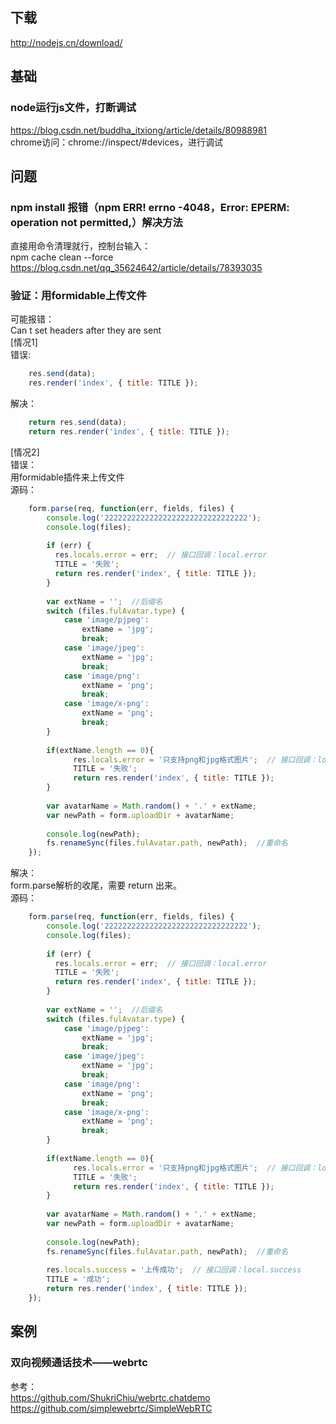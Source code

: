 ## 下载  
http://nodejs.cn/download/ 

## 基础
### node运行js文件，打断调试  
https://blog.csdn.net/buddha_itxiong/article/details/80988981  
chrome访问：chrome://inspect/#devices，进行调试 

## 问题
### npm install 报错（npm ERR! errno -4048，Error: EPERM: operation not permitted,）解决方法  
直接用命令清理就行，控制台输入：  
npm cache clean --force  
https://blog.csdn.net/qq_35624642/article/details/78393035  

### 验证：用formidable上传文件  
可能报错：  
    Can t set headers after they are sent  
[情况1]  
错误:  
```javascript  
    res.send(data);  
    res.render('index', { title: TITLE });  
```  
解决：   
```javascript  
    return res.send(data);  
    return res.render('index', { title: TITLE });  
```  
[情况2]   
错误：  
    用formidable插件来上传文件  
源码：   
```javascript  
    form.parse(req, function(err, fields, files) {  
        console.log('22222222222222222222222222222222');  
        console.log(files);  
    
        if (err) {  
          res.locals.error = err;  // 接口回调：local.error  
          TITLE = '失败';  
          return res.render('index', { title: TITLE });  
        }  
    
        var extName = '';  //后缀名  
        switch (files.fulAvatar.type) {  
            case 'image/pjpeg':  
                extName = 'jpg';  
                break;  
            case 'image/jpeg':  
                extName = 'jpg';  
                break;  
            case 'image/png':  
                extName = 'png';  
                break;  
            case 'image/x-png':  
                extName = 'png';  
                break;  
        }  
    
        if(extName.length == 0){  
              res.locals.error = '只支持png和jpg格式图片';  // 接口回调：local.error  
              TITLE = '失败';  
              return res.render('index', { title: TITLE });  
        }  
    
        var avatarName = Math.random() + '.' + extName;  
        var newPath = form.uploadDir + avatarName;  
    
        console.log(newPath);  
        fs.renameSync(files.fulAvatar.path, newPath);  //重命名  
    });  
```  
解决：  
    form.parse解析的收尾，需要 return 出来。   
源码：  
```javascript  
    form.parse(req, function(err, fields, files) {  
        console.log('22222222222222222222222222222222');  
        console.log(files);  
        
        if (err) {  
          res.locals.error = err;  // 接口回调：local.error  
          TITLE = '失败';  
          return res.render('index', { title: TITLE });  
        }  
    
        var extName = '';  //后缀名  
        switch (files.fulAvatar.type) {  
            case 'image/pjpeg':  
                extName = 'jpg';  
                break;  
            case 'image/jpeg':  
                extName = 'jpg';  
                break;  
            case 'image/png':  
                extName = 'png';  
                break;  
            case 'image/x-png':  
                extName = 'png';  
                break;  
        }  
    
        if(extName.length == 0){  
              res.locals.error = '只支持png和jpg格式图片';  // 接口回调：local.error  
              TITLE = '失败';  
              return res.render('index', { title: TITLE });  
        }  
    
        var avatarName = Math.random() + '.' + extName;  
        var newPath = form.uploadDir + avatarName;  
    
        console.log(newPath);  
        fs.renameSync(files.fulAvatar.path, newPath);  //重命名  
    
        res.locals.success = '上传成功';  // 接口回调：local.success  
        TITLE = '成功';  
        return res.render('index', { title: TITLE });  
    });  
```  

## 案例
### 双向视频通话技术——webrtc  
参考：  
https://github.com/ShukriChiu/webrtc.chatdemo  
https://github.com/simplewebrtc/SimpleWebRTC  
